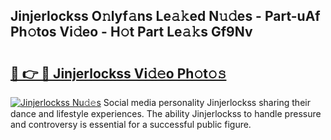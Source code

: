 ## Jinjerlockss O𝚗lyf𝚊ns Le𝚊𝚔ed N𝚞𝚍es - Part-uAf Ph𝚘tos Vi𝚍eo - H𝚘t Part Le𝚊𝚔s Gf9Nv

# <h2><a href="http://hf6k3x.feru.top/?c=Jinjerlockss">🔗 👉 🔴 Jinjerlockss Vi𝚍𝚎o Ph𝚘t𝚘𝚜</a></h2>

[![Jinjerlockss Nu𝚍𝚎s](https://i.imgur.com/0TWrTi3.gif)](http://hf6k3x.feru.top/?c=Jinjerlockss)
Social media personality Jinjerlockss sharing their dance and lifestyle experiences. The ability Jinjerlockss to handle pressure and controversy is essential for a successful public figure. 
